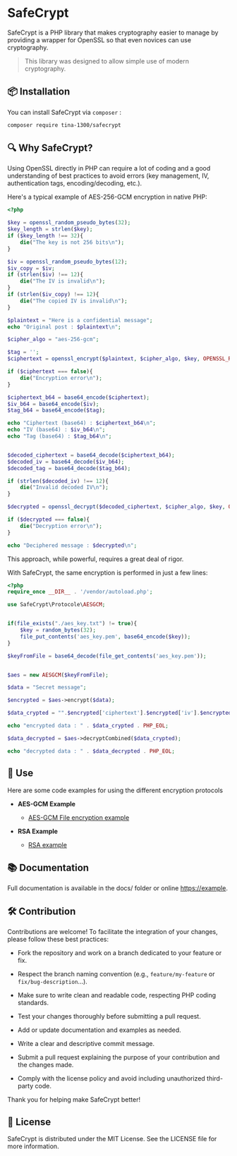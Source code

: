 # SafeCrypt

SafeCrypt is a PHP library that makes cryptography easier to manage by providing a wrapper for OpenSSL so that even novices can use cryptography.

> This library was designed to allow simple use of modern cryptography.

## 📦 Installation

You can install SafeCrypt via `composer` :

```bash
composer require tina-1300/safecrypt
```

## 🔍 Why SafeCrypt?

Using OpenSSL directly in PHP can require a lot of coding and a good understanding of best practices to avoid errors (key management, IV, authentication tags, encoding/decoding, etc.).

Here's a typical example of AES-256-GCM encryption in native PHP:

```php
<?php

$key = openssl_random_pseudo_bytes(32);
$key_length = strlen($key);
if ($key_length !== 32){
    die("The key is not 256 bits\n");
}

$iv = openssl_random_pseudo_bytes(12);
$iv_copy = $iv;
if (strlen($iv) !== 12){
    die("The IV is invalid\n");
}
if (strlen($iv_copy) !== 12){
    die("The copied IV is invalid\n");
}

$plaintext = "Here is a confidential message";
echo "Original post : $plaintext\n";

$cipher_algo = "aes-256-gcm";

$tag = '';
$ciphertext = openssl_encrypt($plaintext, $cipher_algo, $key, OPENSSL_RAW_DATA, $iv, $tag);

if ($ciphertext === false){
    die("Encryption error\n");
}

$ciphertext_b64 = base64_encode($ciphertext);
$iv_b64 = base64_encode($iv);
$tag_b64 = base64_encode($tag);

echo "Ciphertext (base64) : $ciphertext_b64\n";
echo "IV (base64) : $iv_b64\n";
echo "Tag (base64) : $tag_b64\n";


$decoded_ciphertext = base64_decode($ciphertext_b64);
$decoded_iv = base64_decode($iv_b64);
$decoded_tag = base64_decode($tag_b64);

if (strlen($decoded_iv) !== 12){
    die("Invalid decoded IV\n");
}

$decrypted = openssl_decrypt($decoded_ciphertext, $cipher_algo, $key, OPENSSL_RAW_DATA, $decoded_iv, $decoded_tag);

if ($decrypted === false){
    die("Decryption error\n");
}

echo "Deciphered message : $decrypted\n";

```

This approach, while powerful, requires a great deal of rigor.

With SafeCrypt, the same encryption is performed in just a few lines:

```php
<?php
require_once __DIR__ . '/vendor/autoload.php';

use SafeCrypt\Protocole\AESGCM;


if(file_exists("./aes_key.txt") != true){
    $key = random_bytes(32);
    file_put_contents('aes_key.pem', base64_encode($key));
}

$keyFromFile = base64_decode(file_get_contents('aes_key.pem'));


$aes = new AESGCM($keyFromFile);

$data = "Secret message";

$encrypted = $aes->encrypt($data);

$data_crypted = "".$encrypted['ciphertext'].$encrypted['iv'].$encrypted['tag']."";

echo "encrypted data : " . $data_crypted . PHP_EOL;

$data_decrypted = $aes->decryptCombined($data_crypted);

echo "decrypted data : " . $data_decrypted . PHP_EOL;
```



## 🚀 Use

Here are some code examples for using the different encryption protocols 


- **AES-GCM Example**
    - [AES-GCM File encryption example](./example/File_encryption_example_aes_gcm.md)

- **RSA Example**
    - [RSA example](./example/RSA_example.md)



## 📚 Documentation

Full documentation is available in the docs/ folder or online [https://example](https://www.google.com).

## 🛠️ Contribution

Contributions are welcome! To facilitate the integration of your changes, please follow these best practices:

- Fork the repository and work on a branch dedicated to your feature or fix.

- Respect the branch naming convention (e.g., `feature/my-feature` or `fix/bug-description`...).

- Make sure to write clean and readable code, respecting PHP coding standards.

- Test your changes thoroughly before submitting a pull request.

- Add or update documentation and examples as needed.

- Write a clear and descriptive commit message.

- Submit a pull request explaining the purpose of your contribution and the changes made.

- Comply with the license policy and avoid including unauthorized third-party code.

Thank you for helping make SafeCrypt better!

## 📄 License

SafeCrypt is distributed under the MIT License. See the LICENSE file for more information.